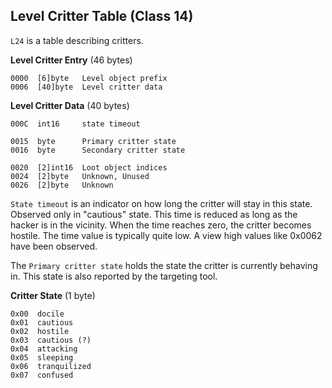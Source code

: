## Level Critter Table (Class 14)

```L24``` is a table describing critters.

**Level Critter Entry** (46 bytes)

    0000  [6]byte   Level object prefix
    0006  [40]byte  Level critter data


**Level Critter Data** (40 bytes)
   
    000C  int16     state timeout

    0015  byte      Primary critter state
    0016  byte      Secondary critter state

    0020  [2]int16  Loot object indices
    0024  [2]byte   Unknown, Unused
    0026  [2]byte   Unknown


```State timeout``` is an indicator on how long the critter will stay in this state. Observed only in "cautious" state.
This time is reduced as long as the hacker is in the vicinity. When the time reaches zero, the critter becomes hostile.
The time value is typically quite low. A view high values like 0x0062 have been observed.

The ```Primary critter state``` holds the state the critter is currently behaving in. This state is also reported by the targeting tool.

**Critter State** (1 byte)

    0x00  docile
    0x01  cautious
    0x02  hostile
    0x03  cautious (?)
    0x04  attacking
    0x05  sleeping
    0x06  tranquilized
    0x07  confused
 

